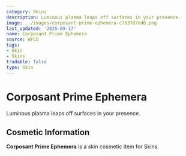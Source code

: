 ```yaml
---
category: Skins
description: Luminous plasma leaps off surfaces in your presence.
image: ../images/corposant-prime-ephemera-c7637d7ed0.png
last_updated: '2025-09-17'
name: Corposant Prime Ephemera
source: WFCD
tags:
- Skin
- Skins
tradable: false
type: Skin
---
```


# Corposant Prime Ephemera

Luminous plasma leaps off surfaces in your presence.

## Cosmetic Information

**Corposant Prime Ephemera** is a skin cosmetic item for Skins.

